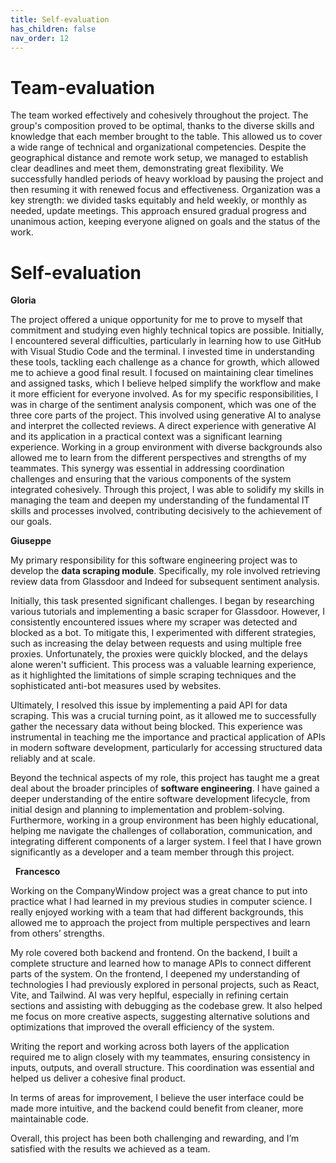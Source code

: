 ```yaml
---
title: Self-evaluation
has_children: false
nav_order: 12
---
```


# Team-evaluation

The team worked effectively and cohesively throughout the project. The group's composition proved to be optimal, thanks to the diverse skills and knowledge that each member brought to the table. This allowed us to cover a wide range of technical and organizational competencies.
Despite the geographical distance and remote work setup, we managed to establish clear deadlines and meet them, demonstrating great flexibility. We successfully handled periods of heavy workload by pausing the project and then resuming it with renewed focus and effectiveness.
Organization was a key strength: we divided tasks equitably and held weekly, or monthly as needed, update meetings. This approach ensured gradual progress and unanimous action, keeping everyone aligned on goals and the status of the work.

# Self-evaluation 

**Gloria**

The project offered a unique opportunity for me to prove to myself that commitment and studying even highly technical topics are possible. Initially, I encountered several difficulties, particularly in learning how to use GitHub with Visual Studio Code and the terminal. I invested time in understanding these tools, tackling each challenge as a chance for growth, which allowed me to achieve a good final result.
I focused on maintaining clear timelines and assigned tasks, which I believe helped simplify the workflow and make it more efficient for everyone involved. As for my specific responsibilities, I was in charge of the sentiment analysis component, which was one of the three core parts of the project. This involved using generative AI to analyse and interpret the collected reviews. A direct experience with generative AI and its application in a practical context was a significant learning experience.
Working in a group environment with diverse backgrounds also allowed me to learn from the different perspectives and strengths of my teammates. This synergy was essential in addressing coordination challenges and ensuring that the various components of the system integrated cohesively. Through this project, I was able to solidify my skills in managing the team and deepen my understanding of the fundamental IT skills and processes involved, contributing decisively to the achievement of our goals.

**Giuseppe** 

My primary responsibility for this software engineering project was to develop the **data scraping module**. Specifically, my role involved retrieving review data from Glassdoor and Indeed for subsequent sentiment analysis. 

Initially, this task presented significant challenges. I began by researching various tutorials and implementing a basic scraper for Glassdoor. However, I consistently encountered issues where my scraper was detected and blocked as a bot. To mitigate this, I experimented with different strategies, such as increasing the delay between requests and using multiple free proxies. Unfortunately, the proxies were quickly blocked, and the delays alone weren't sufficient. This process was a valuable learning experience, as it highlighted the limitations of simple scraping techniques and the sophisticated anti-bot measures used by websites. 

Ultimately, I resolved this issue by implementing a paid API for data scraping. This was a crucial turning point, as it allowed me to successfully gather the necessary data without being blocked. This experience was instrumental in teaching me the importance and practical application of APIs in modern software development, particularly for accessing structured data reliably and at scale. 

Beyond the technical aspects of my role, this project has taught me a great deal about the broader principles of **software engineering**. I have gained a deeper understanding of the entire software development lifecycle, from initial design and planning to implementation and problem-solving. Furthermore, working in a group environment has been highly educational, helping me navigate the challenges of collaboration, communication, and integrating different components of a larger system. I feel that I have grown significantly as a developer and a team member through this project. 

  **Francesco** 

Working on the CompanyWindow project was a great chance to put into practice what I had learned in my previous studies in computer science. I really enjoyed working with a team that had different backgrounds, this allowed me to approach the project from multiple perspectives and learn from others’ strengths. 

My role covered both backend and frontend. On the backend, I built a complete structure and learned how to manage APIs to connect different parts of the system. On the frontend, I deepened my understanding of technologies I had previously explored in personal projects, such as React, Vite, and Tailwind. AI was very heplful, especially in refining certain sections and assisting with debugging as the codebase grew. It also helped me focus on more creative aspects, suggesting alternative solutions and optimizations that improved the overall efficiency of the system. 

Writing the report and working across both layers of the application required me to align closely with my teammates, ensuring consistency in inputs, outputs, and overall structure. This coordination was essential and helped us deliver a cohesive final product. 

In terms of areas for improvement, I believe the user interface could be made more intuitive, and the backend could benefit from cleaner, more maintainable code. 

Overall, this project has been both challenging and rewarding, and I’m satisfied with the results we achieved as a team.

